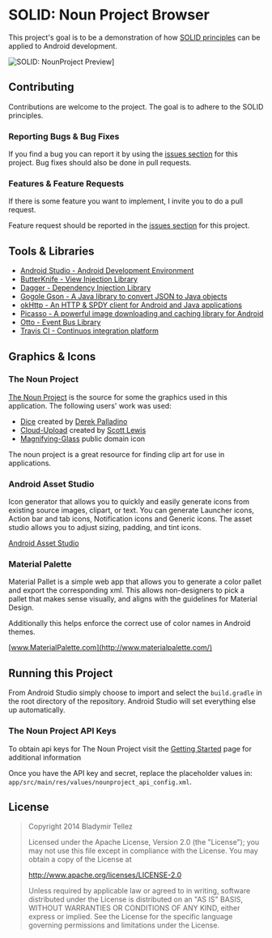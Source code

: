 SOLID: Noun Project Browser
============================

This project's goal is to be a demonstration of how [SOLID principles](http://en.wikipedia.org/wiki/SOLID_%28object-oriented_design%29) can
be applied to Android development.

![SOLID: NounProject Preview](https://s3.amazonaws.com/uploads.hipchat.com/56587/750791/JJlLwUNKMeDJcOu/previews.png)]

## Contributing

Contributions are welcome to the project. The goal is to adhere to the SOLID principles.

### Reporting Bugs & Bug Fixes

If you find a bug you can report it by using the [issues section](https://github.com/blad/solid-android/issues) for this project. Bug fixes should also be done in pull requests.

### Features & Feature Requests

If there is some feature you want to implement, I invite you to do a pull request.

Feature request should be reported in the [issues section](https://github.com/blad/solid-android/issues) for this project.

## Tools & Libraries

- [Android Studio - Android Development Environment](https://developer.android.com/sdk/installing/studio.html)
- [ButterKnife - View Injection Library](http://jakewharton.github.io/butterknife/)
- [Dagger - Dependency Injection Library](http://square.github.io/dagger/)
- [Gogole Gson - A Java library to convert JSON to Java objects](https://code.google.com/p/google-gson/)
- [okHttp - An HTTP & SPDY client for Android and Java applications](http://square.github.io/okhttp/)
- [Picasso - A powerful image downloading and caching library for Android](http://square.github.io/picasso/)
- [Otto - Event Bus Library](http://square.github.io/otto/)
- [Travis CI - Continuos integration platform](https://travis-ci.org/)

## Graphics & Icons

### The Noun Project

[The Noun Project](http://www.thenounproject.com) is the source for some the graphics used in this application. The following users' work was used:

- [Dice](http://thenounproject.com/term/dice/20125/) created by [Derek Palladino](http://thenounproject.com/derekjp/)
- [Cloud-Upload](http://thenounproject.com/term/cloud-upload/9947/) created by [Scott Lewis](http://thenounproject.com/iconify/)
- [Magnifying-Glass](http://thenounproject.com/term/magnifying-glass/89626/) public domain icon

The noun project is a great resource for finding clip art for use in applications.

### Android Asset Studio

Icon generator that allows you to quickly and easily generate icons from existing source images, clipart, or text. You can generate Launcher icons, Action bar and tab icons,  Notification icons and Generic icons. The asset studio allows you to adjust sizing, padding, and tint icons.

[Android Asset Studio](http://romannurik.github.io/AndroidAssetStudio/)

### Material Palette

Material Pallet is a simple web app that allows you to generate a color
pallet and export the corresponding xml. This allows non-designers to pick a pallet
that makes sense visually, and aligns with the guidelines for Material Design.

Additionally this helps enforce the correct use of color names in Android themes.

[www.MaterialPalette.com](http://www.materialpalette.com/)

## Running this Project

From Android Studio simply choose to import and select the `build.gradle` in the
root directory of the repository. Android Studio will set everything else up
automatically.

### The Noun Project API Keys

To obtain api keys for The Noun Project visit the [Getting Started](http://api.thenounproject.com/getting_started.html) page for additional information

Once you have the API key and secret, replace the placeholder values in: `app/src/main/res/values/nounproject_api_config.xml`.



## License

> Copyright 2014 Bladymir Tellez
>
> Licensed under the Apache License, Version 2.0 (the "License");
> you may not use this file except in compliance with the License.
> You may obtain a copy of the License at
>
> http://www.apache.org/licenses/LICENSE-2.0
>
> Unless required by applicable law or agreed to in writing, software
> distributed under the License is distributed on an "AS IS" BASIS,
> WITHOUT WARRANTIES OR CONDITIONS OF ANY KIND, either express or implied.
> See the License for the specific language governing permissions and
> limitations under the License.

